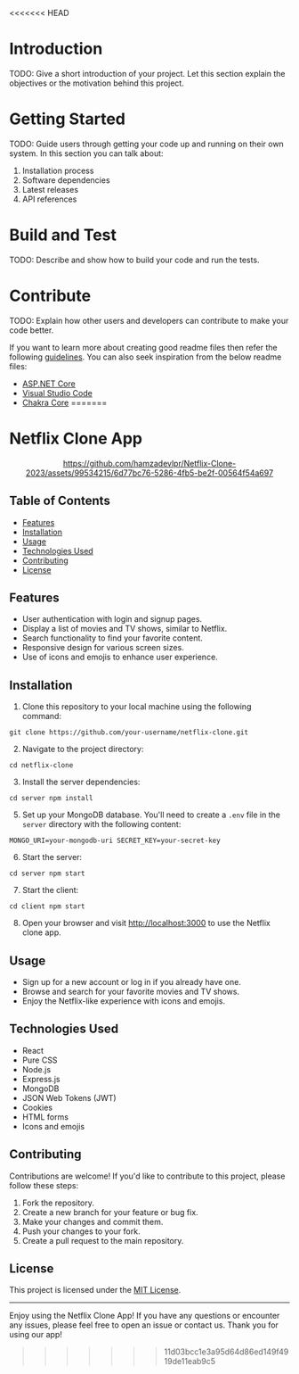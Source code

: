<<<<<<< HEAD
# Introduction 
TODO: Give a short introduction of your project. Let this section explain the objectives or the motivation behind this project. 

# Getting Started
TODO: Guide users through getting your code up and running on their own system. In this section you can talk about:
1.	Installation process
2.	Software dependencies
3.	Latest releases
4.	API references

# Build and Test
TODO: Describe and show how to build your code and run the tests. 

# Contribute
TODO: Explain how other users and developers can contribute to make your code better. 

If you want to learn more about creating good readme files then refer the following [guidelines](https://docs.microsoft.com/en-us/azure/devops/repos/git/create-a-readme?view=azure-devops). You can also seek inspiration from the below readme files:
- [ASP.NET Core](https://github.com/aspnet/Home)
- [Visual Studio Code](https://github.com/Microsoft/vscode)
- [Chakra Core](https://github.com/Microsoft/ChakraCore)
=======
# Netflix Clone App

<div align="center">



https://github.com/hamzadevlpr/Netflix-Clone-2023/assets/99534215/6d77bc76-5286-4fb5-be2f-00564f54a697



</div>

## Table of Contents

- [Features](#features)
- [Installation](#installation)
- [Usage](#usage)
- [Technologies Used](#technologies-used)
- [Contributing](#contributing)
- [License](#license)

## Features

- User authentication with login and signup pages.
- Display a list of movies and TV shows, similar to Netflix.
- Search functionality to find your favorite content.
- Responsive design for various screen sizes.
- Use of icons and emojis to enhance user experience.

## Installation

1. Clone this repository to your local machine using the following command:

``git clone https://github.com/your-username/netflix-clone.git``

2. Navigate to the project directory:

``cd netflix-clone``

3. Install the server dependencies:

``cd server
npm install``

5. Set up your MongoDB database. You'll need to create a `.env` file in the `server` directory with the following content:

``MONGO_URI=your-mongodb-uri
SECRET_KEY=your-secret-key``

6. Start the server:

``cd server
npm start``

7. Start the client:

``cd client
npm start``

8. Open your browser and visit [http://localhost:3000](http://localhost:3000) to use the Netflix clone app.

## Usage

- Sign up for a new account or log in if you already have one.
- Browse and search for your favorite movies and TV shows.
- Enjoy the Netflix-like experience with icons and emojis.

## Technologies Used

- React
- Pure CSS
- Node.js
- Express.js
- MongoDB
- JSON Web Tokens (JWT)
- Cookies
- HTML forms
- Icons and emojis

## Contributing

Contributions are welcome! If you'd like to contribute to this project, please follow these steps:

1. Fork the repository.
2. Create a new branch for your feature or bug fix.
3. Make your changes and commit them.
4. Push your changes to your fork.
5. Create a pull request to the main repository.

## License

This project is licensed under the [MIT License](LICENSE).

---

Enjoy using the Netflix Clone App! If you have any questions or encounter any issues, please feel free to open an issue or contact us. Thank you for using our app!

>>>>>>> 11d03bcc1e3a95d64d86ed149f4919de11eab9c5
